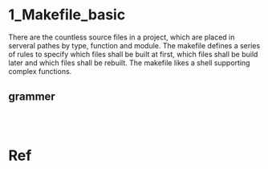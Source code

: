 # 1_Makefile_basic

There are the countless source files in a project, which are placed in serveral pathes by type, function and module. The makefile defines a series of rules to specify which files shall be built at first, which files shall be build later and which files shall be rebuilt.  The makefile likes a shell supporting complex functions.

## grammer

```

```


 
# Ref
[^1]: [ make.html ](https://www.gnu.org/software/make/manual/make.html#toc-Overview-of-make)













































